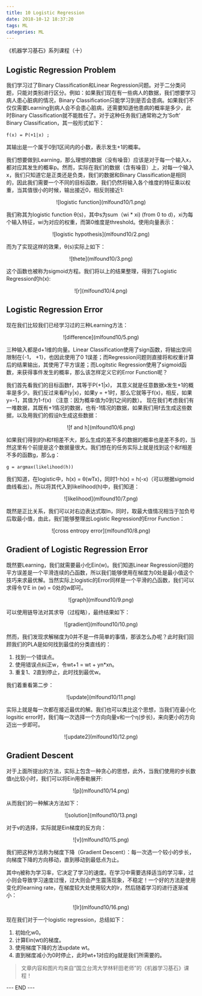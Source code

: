 ```yaml
---
title: 10 Logistic Regression
date: 2018-10-12 18:37:20
tags: ML
categories: ML
---
```


《机器学习基石》系列课程（十）

<!-- more -->

## Logistic Regression Problem
我们学习过了Binary Classification和Linear Regression问题。对于二分类问题，只能对类别进行区分。例如：如果我们现在有一些病人的数据，我们想要学习病人患心脏病的情况，Binary Classification只能学习到是否会患病。如果我们不仅仅需要Learning到病人会不会患心脏病，还需要知道他患病的概率是多少，此时Binary Classification就不能胜任了。对于这种任务我们通常称之为‘Soft’ Binary Classification，其一般形式如下：
```
f(x) = P(+1|x) ; 
```
其输出是一个属于0到1区间内的小数，表示发生+1的概率。

我们想要做到Learning，那么理想的数据（没有噪音）应该是对于每一个输入x，都对应其发生的概率p。然而，实际在我们的数据（含有噪音）上，对每一个输入x，我们只知道它是正类还是负类，我们的数据和Binary Classification是相同的，因此我们需要一个不同的目标函数，我们仍然将输入各个维度的特征乘以权重，当其值很小的时候，输出接近0，相反则接近1:

<div align=center> ![logistic function](mlfound10/1.png) </div>

我们称其为logistic function θ(s)，其中s为sum（wi \* xi) (from 0 to d)，xi为每个输入特征，wi为对应的权重，而第0维度是threshold。使用向量表示：

<div align=center> ![logistic hypothesis](mlfound10/2.png) </div>

而为了实现这样的效果，θ(s)实际上如下：

<div align=center> ![thete](mlfound10/3.png) </div>

这个函数也被称为sigmoid方程。我们将以上的结果整理，得到了Logistic Regression的h(x):

<div align=center> ![r](mlfound10/4.png) </div>

## Logistic Regression Error
现在我们比较我们已经学习过的三种Learning方法：

<div align=center> ![difference](mlfound10/5.png) </div>

三种输入都是d+1维的向量。Linear Classification使用了sign函数，将输出空间限制在{-1， +1}，也因此使用了0 1误差；而Regression问题则直接将和权重计算后的结果输出，其使用了平方误差；而Logitstic Regression使用了sigmoid函数，来获得事件发生的概率，那么该怎样定义它的Error Function呢？

我们首先看我们的目标函数f，其等于P(+1|x)， 其意义就是任意数据x发生+1的概率是多少。我们反过来看P(y|x)，如果y = +1时，那么它就等于f(x)，相反，如果y=-1，其值为1-f(x) （注意：因为概率值为0到1之间的数）。
现在我们考虑我们有一堆数据，其既有+1情况的数据，也有-1情况的数据，如果我们用f去生成这些数据，以及用我们的假设h生成这些数据：

<div align=center> ![f and h](mlfound10/6.png) </div>

如果我们得到的h和f相差不大，那么生成的差不多的数据的概率也是差不多的，当然这里有个前提是这个数据量很大。我们想在的任务实际上就是找到这个和f相差不多的函数g，那么g：

```
g = argmax(likelihood(h))
```

我们知道，在logistic中，h(x) = θ(wTx)，同时1-h(x) = h(-x)（可以根据sigmoid曲线看出）。所以将其代入到likelihood(h)中，我们知道：

<div align=center> ![likelihood](mlfound10/7.png) </div>

既然是正比关系，我们可以对右边表达式取ln，同时，取最大值情况相当于加负号后取最小值，由此，我们能够整理出Logistic Regression的Error Function：

<div align=center> ![cross entropy error](mlfound10/8.png) </div>

## Gradient of Logistic Regression Error
既然要Learning，我们就需要最小化Ein(w)。我们知道Linear Regression问题的平方误差是一个平滑连续的凸函数，所以我们能够使用在梯度为0处是最小值这个技巧来求最优解。当然实际上logistic的Error同样是一个平滑的凸函数，我们可以求得令∇E in (w) = 0处的w即可。

<div align=center> ![graph](mlfound10/9.png) </div>

可以使用链导法对其求导（过程略），最终结果如下：

<div align=center> ![gradient](mlfound10/10.png) </div>

然而，我们发现求解梯度为0并不是一件简单的事情，那该怎么办呢？此时我们回顾我们的PLA是如何找到最佳的分类直线的：

1. 找到一个错误点。
2. 使用错误点纠正w，令wt+1 = wt + yn\*xn。
3. 重复1、2直到停止，此时找到最优w。

我们着重看第二步：

<div align=center> ![update](mlfound10/11.png) </div>

实际上就是每一次都在接近最优的解。我们也可以类比这个思想，当我们在最小化logsitic error时，我们每一次选择一个方向向量v和一个η(步长)，来向更小的方向迈出一步即可。

<div align=center> ![update2](mlfound10/12.png) </div>


## Gradient Descent

对于上面所提出的方法，实际上包含一种贪心的思想，此外，当我们使用的步长数值η比较小时，我们可以将Ein用泰勒展开:

<div align=center> ![p](mlfound10/14.png) </div>

从而我们的一种解决方法如下：

<div align=center> ![solution](mlfound10/13.png) </div>

对于v的选择，实际就是Ein梯度的反方向：

<div align=center> ![v](mlfound10/15.png) </div>

我们把这种方法称为梯度下降（Gradient Descent）：每一次选一个较小的步长，向梯度下降的方向移动，直到移动到最低点为止。

其中η被称为学习率，它决定了学习的速度。在学习中需要选择适当的学习率，过小则会导致学习速度过慢，过大则会产生震荡现象，不稳定！一个好的方法是使用变化的learning rate，在梯度较大处使用较大的lr，然后随着学习的进行逐渐减小：

<div align=center> ![lr](mlfound10/16.png) </div>

现在我们对于一个logistic regression，总结如下：
1. 初始化w0。
2. 计算Ein(wt)的梯度。
3. 使用梯度下降的方法update wt。
4. 直到梯度减小为0时停止，此时wt+1对应的g就是我们所需要的。


> 文章内容和图片均来自“国立台湾大学林轩田老师”的《机器学习基石》课程！

--- END ---
